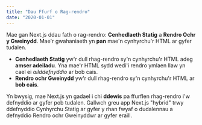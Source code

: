 ```yaml
---
title: "Dau Ffurf o Rag-rendro"
date: "2020-01-01"
---
```


Mae gan Next.js ddau fath o rag-rendro: **Cenhedlaeth Statig** a **Rendro Ochr y Gweinydd**. Mae'r gwahaniaeth yn **pan** mae'n cynhyrchu'r HTML ar gyfer tudalen.

- **Cenhedlaeth Statig** yw'r dull rhag-rendro sy'n cynhyrchu'r HTML adeg **amser adeiladu**. Yna mae'r HTML sydd wedi'i rendro ymlaen llaw yn cael ei _ailddefnyddio_ ar bob cais.
- **Rendro ochr Gweinydd** yw'r dull rhag-rendro sy'n cynhyrchu'r HTML ar **bob cais**.

Yn bwysig, mae Next.js yn gadael i chi **ddewis** pa ffurflen rhag-rendro i'w defnyddio ar gyfer pob tudalen. Gallwch greu app Next.js "hybrid" trwy ddefnyddio Cynhyrchu Statig ar gyfer y rhan fwyaf o dudalennau a defnyddio Rendro ochr Gweinyddwr ar gyfer eraill.
